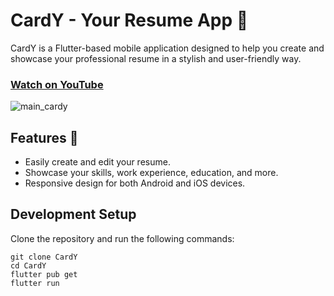 # CardY - Your Resume App 📄


CardY is a Flutter-based mobile application designed to help you create and showcase your professional resume in a stylish and user-friendly way.
### [Watch on YouTube]([https://youtu.be/kHxfswX20Fk](https://youtu.be/VZdhPl6oexY))
![main_cardy](https://github.com/AmirBayat0/CardY_Fluttter-Resume-App/assets/91388754/76d0b325-c02b-4144-9343-167f841cb7a0)

## Features 🌟

- Easily create and edit your resume.
- Showcase your skills, work experience, education, and more.
- Responsive design for both Android and iOS devices.

## Development Setup
Clone the repository and run the following commands:

   ```
   git clone CardY
   cd CardY
   flutter pub get
   flutter run
   ```
